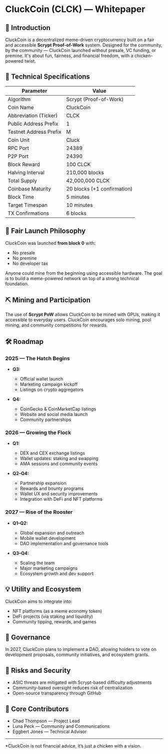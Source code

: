 # CluckCoin (CLCK) — Whitepaper

## 🐔 Introduction

CluckCoin is a decentralized meme-driven cryptocurrency built on a fair and accessible **Scrypt Proof-of-Work** system. Designed for the community, by the community — CluckCoin launched without presale, VC funding, or premine. It's about fun, fairness, and financial freedom, with a chicken-powered twist.

## 🔧 Technical Specifications

| Parameter              | Value                       |
| ---------------------- | --------------------------- |
| Algorithm              | Scrypt (Proof-of-Work)      |
| Coin Name              | CluckCoin                   |
| Abbreviation (Ticker)  | CLCK                        |
| Public Address Prefix  | 1                           |
| Testnet Address Prefix | M                           |
| Coin Unit              | Cluck                       |
| RPC Port               | 24389                       |
| P2P Port               | 24390                       |
| Block Reward           | 100 CLCK                    |
| Halving Interval       | 210,000 blocks              |
| Total Supply           | 42,000,000 CLCK             |
| Coinbase Maturity      | 20 blocks (+1 confirmation) |
| Block Time             | 5 minutes                   |
| Target Timespan        | 10 minutes                  |
| TX Confirmations       | 6 blocks                    |

## 📜 Fair Launch Philosophy

CluckCoin was launched **from block 0** with:

* No presale
* No premine
* No developer tax

Anyone could mine from the beginning using accessible hardware. The goal is to build a meme-powered network on top of a strong technical foundation.

## ⛏️ Mining and Participation

The use of **Scrypt PoW** allows CluckCoin to be mined with GPUs, making it accessible to everyday users. CluckCoin encourages solo mining, pool mining, and community competitions for rewards.

## 🛠️ Roadmap

### 2025 — The Hatch Begins

* **Q3:**

  * Official wallet launch
  * Marketing campaign kickoff
  * Listings on crypto aggregators
* **Q4:**

  * CoinGecko & CoinMarketCap listings
  * Website and social media launch
  * Community partnerships

### 2026 — Growing the Flock

* **Q1:**

  * DEX and CEX exchange listings
  * Wallet updates: staking and swapping
  * AMA sessions and community events
* **Q2–Q4:**

  * Partnership expansion
  * Rewards and bounty programs
  * Wallet UX and security improvements
  * Integration with DeFi and NFT platforms

### 2027 — Rise of the Rooster

* **Q1–Q2:**

  * Global expansion and outreach
  * Mobile wallet development
  * DAO implementation and governance tools
* **Q3–Q4:**

  * Scaling the team
  * Major marketing campaigns
  * Ecosystem growth and dev support

## 💡 Utility and Ecosystem

CluckCoin aims to integrate into:

* NFT platforms (as a meme economy token)
* DeFi projects (via staking and liquidity)
* Community tipping, rewards, and games

## 🧠 Governance

In 2027, CluckCoin plans to implement a DAO, allowing holders to vote on development proposals, community initiatives, and ecosystem grants.

## 🔐 Risks and Security

* ASIC threats are mitigated with Scrypt-based difficulty adjustments
* Community-based oversight reduces risk of centralization
* Open-source transparency through GitHub

## 👥 Core Contributors

* Chad Thompson — Project Lead
* Luna Peck — Community and Communications
* Eggbert Jones — Technical Advisor

---

*CluckCoin is not financial advice, it’s just a chicken with a vision. 
